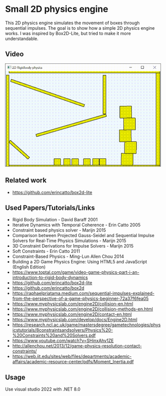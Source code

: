 # Small 2D physics engine
This 2D physics engine simulates the movement of boxes through sequential impulses. The goal is to show how a simple 2D physics engine works.
I was inspired by Box2D-Lite, but tried to make it more understandable. 

Video
------
![Image](./DemoVideo.gif)


Related work
------------
* https://github.com/erincatto/box2d-lite

Used Papers/Tutorials/Links
---------------------------
* Rigid Body Simulation - David Baraff 2001
* Iterative Dynamics with Temporal Coherence - Erin Catto 2005
* Constraint based physics solver - Marijn 2015
* Comparison between Projected Gauss-Seidel and Sequential Impulse Solvers for Real-Time Physics Simulations - Marijn 2015
* 3D Constraint Derivations for Impulse Solvers - Marijn 2015
* Soft Constraints - Erin Catto 2011
* Constraint-Based Physics - Ming-Lun Allen Chou 2014
* Building a 2D Game Physics Engine: Using HTML5 and JavaScript (English Edition)
* https://www.toptal.com/game/video-game-physics-part-i-an-introduction-to-rigid-body-dynamics
* https://github.com/erincatto/box2d-lite
* https://github.com/erincatto/box2d
* https://raphaelpriatama.medium.com/sequential-impulses-explained-from-the-perspective-of-a-game-physics-beginner-72a37f6fea05
* https://www.myphysicslab.com/engine2D/collision-en.html
* https://www.myphysicslab.com/engine2D/collision-methods-en.html
* https://www.myphysicslab.com/engine2D/contact-en.html
* https://www.myphysicslab.com/develop/docs/Engine2D.html
* https://research.ncl.ac.uk/game/mastersdegree/gametechnologies/physicstutorials/8constraintsandsolvers/Physics%20-%20Constraints%20and%20Solvers.pdf
* https://www.youtube.com/watch?v=SHinxAhv1ZE
* http://allenchou.net/2013/12/game-physics-resolution-contact-constraints/
* https://web.iit.edu/sites/web/files/departments/academic-affairs/academic-resource-center/pdfs/Moment_Inertia.pdf

Usage
-----
Use visual studio 2022 with .NET 8.0
